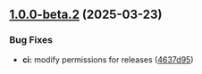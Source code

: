 ## [1.0.0-beta.2](https://github.com/eligow/pragmago-tech-recruitment-task/compare/v1.0.0-beta.1...v1.0.0-beta.2) (2025-03-23)

### Bug Fixes

* **ci:** modify permissions for releases ([4637d95](https://github.com/eligow/pragmago-tech-recruitment-task/commit/4637d951c38a7e63cde1a5702d39478e270246d7))
